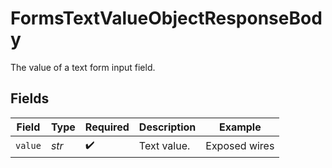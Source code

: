 # FormsTextValueObjectResponseBody

The value of a text form input field.


## Fields

| Field              | Type               | Required           | Description        | Example            |
| ------------------ | ------------------ | ------------------ | ------------------ | ------------------ |
| `value`            | *str*              | :heavy_check_mark: | Text value.        | Exposed wires      |